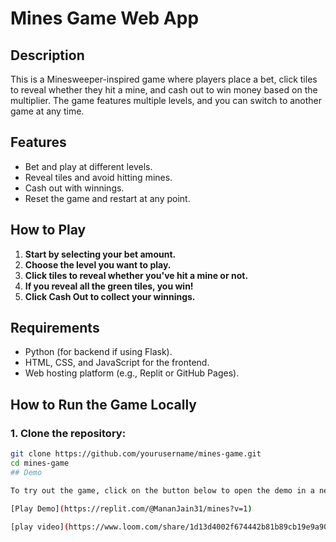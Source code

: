 # Mines Game Web App

## Description

This is a Minesweeper-inspired game where players place a bet, click tiles to reveal whether they hit a mine, and cash out to win money based on the multiplier. The game features multiple levels, and you can switch to another game at any time.

## Features

- Bet and play at different levels.
- Reveal tiles and avoid hitting mines.
- Cash out with winnings.
- Reset the game and restart at any point.

## How to Play

1. **Start by selecting your bet amount.**
2. **Choose the level you want to play.**
3. **Click tiles to reveal whether you've hit a mine or not.**
4. **If you reveal all the green tiles, you win!**
5. **Click Cash Out to collect your winnings.**

## Requirements

- Python (for backend if using Flask).
- HTML, CSS, and JavaScript for the frontend.
- Web hosting platform (e.g., Replit or GitHub Pages).

## How to Run the Game Locally

### 1. Clone the repository:

```bash
git clone https://github.com/yourusername/mines-game.git
cd mines-game
## Demo

To try out the game, click on the button below to open the demo in a new tab:

[Play Demo](https://replit.com/@MananJain31/mines?v=1)

[play video](https://www.loom.com/share/1d13d4002f674442b81b89cb19e9a906)
